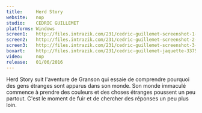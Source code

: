 ```yaml
---
title:     Herd Story
website:   nop
studio:    CEDRIC GUILLEMET
platforms: Windows
screen1:   http://files.intrazik.com/231/cedric-guillemet-screenshot-1-3133-493-20150415-204111.png
screen2:   http://files.intrazik.com/231/cedric-guillemet-screenshot-2-3371-493-20150415-204112.png
screen3:   http://files.intrazik.com/231/cedric-guillemet-screenshot-3-3373-493-20150415-204112.png
boxart:    http://files.intrazik.com/231/cedric-guillemet-jaquette-3375-493-20150415-204113.png
video:     nop
release:   01/06/2016
---
```


Herd Story suit l'aventure de Granson qui essaie de comprendre pourquoi des gens étranges sont apparus dans son monde. Son monde immaculé commence à prendre des couleurs et des choses étranges poussent un peu partout. C'est le moment de fuir et de chercher des réponses un peu plus loin.